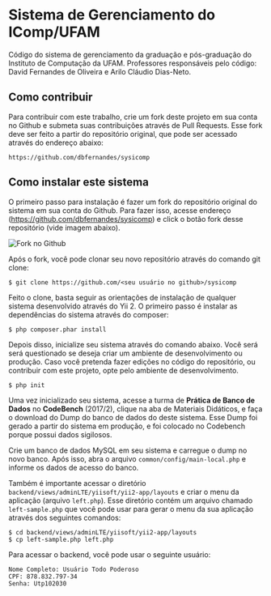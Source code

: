 # Sistema de Gerenciamento do IComp/UFAM

Código do sistema de gerenciamento da graduação e pós-graduação do Instituto de Computação da UFAM. Professores responsáveis pelo código: David Fernandes de Oliveira e Arilo Cláudio Dias-Neto.

## Como contribuir

Para contribuir com este trabalho, crie um fork deste projeto em sua conta no Github e submeta suas contribuições através de Pull Requests. Esse fork deve ser feito a partir do repositório original, que pode ser acessado através do endereço abaixo:

```
https://github.com/dbfernandes/sysicomp
```

## Como instalar este sistema

O primeiro passo para instalação é fazer um fork do repositório original do sistema em sua conta do Github. Para fazer isso, acesse endereço (https://github.com/dbfernandes/sysicomp) e click o botão fork desse repositório (vide imagem abaixo).

![Fork no Github](http://coyote.icomp.ufam.edu.br/sysicomp/fork.png)

Após o fork, você pode clonar seu novo repositório através do comando git clone:

```
$ git clone https://github.com/<seu usuário no github>/sysicomp
```

Feito o clone, basta seguir as orientações de instalação de qualquer sistema desenvolvido através do Yii 2. O primeiro passo é instalar as dependências do sistema através do composer:

```
$ php composer.phar install
```

Depois disso, inicialize seu sistema através do comando abaixo. Você será será questionado se deseja criar um ambiente de desenvolvimento ou produção. Caso você pretenda fazer edições no código do repositório, ou contribuir com este projeto, opte pelo ambiente de desenvolvimento.

```
$ php init
```

Uma vez inicializado seu sistema, acesse a turma de **Prática de Banco de Dados** no **CodeBench** (2017/2), clique na aba de Materiais Didáticos, e faça o download do Dump do banco de dados do deste sistema. Esse Dump foi gerado a partir do sistema em produção, e foi colocado no Codebench porque possui dados sigilosos.

Crie um banco de dados MySQL em seu sistema e carregue o dump no novo banco. Após isso, abra o arquivo `common/config/main-local.php` e informe os dados de acesso do banco.

Também é importante acessar o diretório `backend/views/adminLTE/yiisoft/yii2-app/layouts` e criar o menu da aplicação (arquivo `left.php`). Esse diretório contém um arquivo chamado `left-sample.php` que você pode usar para gerar o menu da sua aplicação através dos seguintes comandos:

```
$ cd backend/views/adminLTE/yiisoft/yii2-app/layouts
$ cp left-sample.php left.php
```
Para acessar o backend, você pode usar o seguinte usuário:

```
Nome Completo: Usuário Todo Poderoso
CPF: 878.832.797-34
Senha: Utp102030
```
